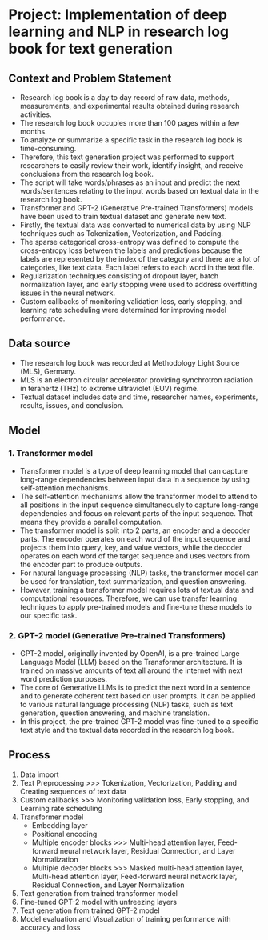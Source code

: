 # Project: Implementation of deep learning and NLP in research log book for text generation

## Context and Problem Statement
- Research log book is a day to day record of raw data, methods, measurements, and experimental results obtained during research activities.
- The research log book occupies more than 100 pages within a few months.
- To analyze or summarize a specific task in the research log book is time-consuming.
- Therefore, this text generation project was performed to support researchers to easily review their work, identify insight, and receive conclusions from the research log book.
- The script will take words/phrases as an input and predict the next words/sentences relating to the input words based on textual data in the research log book.
- Transformer and GPT-2 (Generative Pre-trained Transformers) models have been used to train textual dataset and generate new text.
- Firstly, the textual data was converted to numerical data by using NLP techniques such as Tokenization, Vectorization, and Padding.
- The sparse categorical cross-entropy was defined to compute the cross-entropy loss between the labels and predictions because the labels are represented by the index of the category and there are a lot of categories, like text data. Each label refers to each word in the text file.
- Regularization techniques consisting of dropout layer, batch normalization layer, and early stopping were used to address overfitting issues in the neural network.
- Custom callbacks of monitoring validation loss, early stopping, and learning rate scheduling were determined for improving model performance.

## Data source
- The research log book was recorded at Methodology Light Source (MLS), Germany.
- MLS is an electron circular accelerator providing synchrotron radiation in terahertz (THz) to extreme ultraviolet (EUV) regime.
- Textual dataset includes date and time, researcher names, experiments, results, issues, and conclusion.

## Model
### 1. Transformer model
- Transformer model is a type of deep learning model that can capture long-range dependencies between input data in a sequence by using self-attention mechanisms.
- The self-attention mechanisms allow the transformer model to attend to all positions in the input sequence simultaneously to capture long-range dependencies and focus on relevant parts of the input sequence. That means they provide a parallel computation.
- The transformer model is split into 2 parts, an encoder and a decoder parts. The encoder operates on each word of the input sequence and projects them into query, key, and value vectors, while the decoder operates on each word of the target sequence and uses vectors from the encoder part to produce outputs. 
- For natural language processing (NLP) tasks, the transformer model can be used for translation, text summarization, and question answering.
- However, training a transformer model requires lots of textual data and computational resources. Therefore, we can use transfer learning techniques to apply pre-trained models and fine-tune these models to our specific task.

### 2. GPT-2 model (Generative Pre-trained Transformers)
- GPT-2 model, originally invented by OpenAI, is a pre-trained Large Language Model (LLM) based on the Transformer architecture. It is trained on massive amounts of text all around the internet with next word prediction purposes.
- The core of Generative LLMs is to predict the next word in a sentence and to generate coherent text based on user prompts. It can be applied to various natural language processing (NLP) tasks, such as text generation, question answering, and machine translation.
- In this project, the pre-trained GPT-2 model was fine-tuned to a specific text style and the textual data recorded in the research log book.

## Process
1. Data import
2. Text Preprocessing >>> Tokenization, Vectorization, Padding and Creating sequences of text data 
3. Custom callbacks >>> Monitoring validation loss, Early stopping, and Learning rate scheduling
4. Transformer model
   - Embedding layer
   - Positional encoding
   - Multiple encoder blocks >>> Multi-head attention layer, Feed-forward neural network layer, Residual Connection, and Layer Normalization
   - Multiple decoder blocks >>> Masked multi-head attention layer, Multi-head attention layer, Feed-forward neural network layer, Residual Connection, and Layer Normalization
6. Text generation from trained transformer model
7. Fine-tuned GPT-2 model with unfreezing layers
8. Text generation from trained GPT-2 model
9. Model evaluation and Visualization of training performance with accuracy and loss
